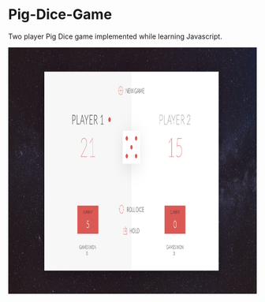 # Pig-Dice-Game

Two player Pig Dice game implemented while learning Javascript. 

<img src="https://github.com/mustafain117/Pig-Dice-Game/blob/master/gameScreen.png" height=500 width=600>
